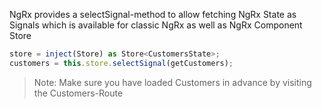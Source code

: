 NgRx provides a selectSignal-method to allow fetching NgRx State as Signals which is available for classic NgRx as well as NgRx Component Store

```typescript
store = inject(Store) as Store<CustomersState>;
customers = this.store.selectSignal(getCustomers);
```

>Note: Make sure you have loaded Customers in advance by visiting the Customers-Route